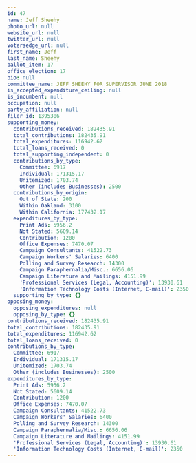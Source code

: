 ```yaml
---
id: 47
name: Jeff Sheehy
photo_url: null
website_url: null
twitter_url: null
votersedge_url: null
first_name: Jeff
last_name: Sheehy
ballot_item: 17
office_election: 17
bio: null
committee_name: JEFF SHEEHY FOR SUPERVISOR JUNE 2018
is_accepted_expenditure_ceiling: null
is_incumbent: null
occupation: null
party_affiliation: null
filer_id: 1395306
supporting_money:
  contributions_received: 182435.91
  total_contributions: 182435.91
  total_expenditures: 116942.62
  total_loans_received: 0
  total_supporting_independent: 0
  contributions_by_type:
    Committee: 6917
    Individual: 171315.17
    Unitemized: 1703.74
    Other (includes Businesses): 2500
  contributions_by_origin:
    Out of State: 200
    Within Oakland: 3100
    Within California: 177432.17
  expenditures_by_type:
    Print Ads: 5956.2
    Not Stated: 5609.14
    Contribution: 1200
    Office Expenses: 7470.07
    Campaign Consultants: 41522.73
    Campaign Workers' Salaries: 6400
    Polling and Survey Research: 14300
    Campaign Paraphernalia/Misc.: 6656.06
    Campaign Literature and Mailings: 4151.99
    'Professional Services (Legal, Accounting)': 13930.61
    'Information Technology Costs (Internet, E-mail)': 2350
  supporting_by_type: {}
opposing_money:
  opposing_expenditures: null
  opposing_by_type: {}
contributions_received: 182435.91
total_contributions: 182435.91
total_expenditures: 116942.62
total_loans_received: 0
contributions_by_type:
  Committee: 6917
  Individual: 171315.17
  Unitemized: 1703.74
  Other (includes Businesses): 2500
expenditures_by_type:
  Print Ads: 5956.2
  Not Stated: 5609.14
  Contribution: 1200
  Office Expenses: 7470.07
  Campaign Consultants: 41522.73
  Campaign Workers' Salaries: 6400
  Polling and Survey Research: 14300
  Campaign Paraphernalia/Misc.: 6656.06
  Campaign Literature and Mailings: 4151.99
  'Professional Services (Legal, Accounting)': 13930.61
  'Information Technology Costs (Internet, E-mail)': 2350
---
```

